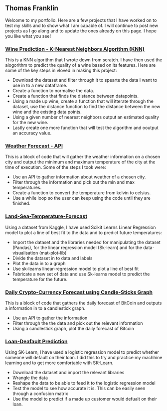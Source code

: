 ## Thomas Franklin
Welcome to my portfolio. Here are a few projects that I have worked on to test my skills and to show what I am capable of. I will continue to post new projects as I go along and to update the ones already on this page. I hope you like what you see!

### [Wine Prediction - K-Nearest Neighbors Algorithm (KNN)](https://github.com/tom10203/Wine-KNN)
This is a KNN algorithm that I wrote down from scratch. I have then used the alogorithm to predict the quality of a wine based on its features.
Here are some of the key steps in vloved in making this project:
- Download the dataset and filter through it to spearte the data I want to use in to a new dataframe.
- Create a function to normalise the data.
- Create a function that finds the distance between datapoints.
- Using a made up wine, create a function that will itterate through the dataset, use the distance function to find the distance between the new wine and the existing data points. 
- Using a given number of nearest neighbors output an estimated quality for the new wine.
- Lastly create one more function that will test the algorithm and ooutput an accuracy value.

### [Weather Forecast - API](https://github.com/tom10203/Weather-API)
This is a block of code that will gather the weather information on a chosen city and output the minimum and maximum temperature of the city at the time of execution.
Some of the steps I took were:
- Use an API to gather information about weather of a chosen city.
- Filter through the information and pick out the min and max temperatures.
- Create a function to convert the temperature from kelvin to celsius.
- Use a while loop so the user can keep using the code until they are finished.

### [Land-Sea-Temperature-Forecast](https://github.com/tom10203/Land-Sea-Temperature-Forecast)
Using a dataset from Kaggle, I have used Scikit Learns Linear Regression model to plot a line of best fit to the data and to predict future temperatures:
- Import the dataset and the libraries needed for manipulating the dataset (Pandas), for the linear regression model (Sk-learn) and for the data-visualisation (mat-plot-lib)
- Divide the dataset in to data and labels
- Plot the data in to a graph
- Use sk-learns linear-regression model to plot a line of best fit
- Fabricate a new set of data and use Sk-learns model to predict the temperature for the future.

### [Daily Crypto-Currency Forecast using Candle-Sticks Graph](https://github.com/tom10203/Crypto-daily-API-and-forecast)
This is a block of code that gathers the daily forecast of BitCoin and outputs a information in to a candlestick graph.
- Use an API to gather the information
- Filter through the the data and pick out the relevant information
- Using a candlestick graph, plot the daily forecast of Bitcoin

### [Loan-Deafault Prediction](https://github.com/tom10203/Loan-Deafault-Prediction-using-SKLearn-Logistic-Regression)
Using SK-Learn, I have used a logistic regression model to predict whether someone will default on their loan. I did this to try and practice my machhine learning and to get more comfortable with SK-Learn.
- Download the dataset and import the relevant libraries
- Wrangle the data
- Reshape the data to be able to feed it to the logistic regression model
- Test the model to see how accurate it is. This can be easily seen through a confusion matrix
- Use the model to predict if a made up customer would defualt on their loan.









